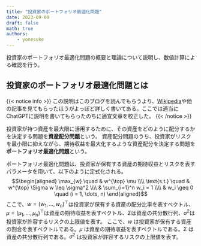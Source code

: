 ```yaml
---
title: "投資家のポートフォリオ最適化問題"
date: 2023-09-09
draft: false
math: true
authors:
    - yonesuke
---
```


投資家のポートフォリオ最適化問題の概要と理論について説明し、数値計算による確認を行う。

## 投資家のポートフォリオ最適化問題とは
{{< notice info >}}
この説明はこのブログを読んでもらうより、[Wikipedia](https://ja.wikipedia.org/wiki/%E7%8F%BE%E4%BB%A3%E3%83%9D%E3%83%BC%E3%83%88%E3%83%95%E3%82%A9%E3%83%AA%E3%82%AA%E7%90%86%E8%AB%96)や他の記事を見てもらったほうがよっぽど詳しく書いてある。ここでは適当にChatGPTに説明を書いてもらったのちに適宜文章を校正した。
{{< /notice >}}

投資家が持つ資産を最大限に活用するために、その資産をどのように配分するかを決定する問題を**資産配分問題**という。
資産配分問題のうち、投資家がリスクを最小限に抑えながら、期待収益を最大化するような資産配分を決定する問題を**ポートフォリオ最適化問題**という。

ポートフォリオ最適化問題は、投資家が保有する資産の期待収益とリスクを表すパラメータを用いて、以下のように定式化される。
$$\begin{aligned}
\max_{w} \quad & w^{\top} \mu \\\\
\text{s.t.} \quad & w^{\top} \Sigma w \leq \sigma^2 \\\\
& \sum_{i=1}^n w_i = 1 \\\\
& w_i \geq 0 \quad (i = 1, \dots, n)
\end{aligned}$$
ここで、$w = (w_1, \dots, w_n)^{\top}$は投資家が保有する資産の配分比率を表すベクトル、$\mu = (\mu_1, \dots, \mu_n)^{\top}$は資産の期待収益を表すベクトル、$\Sigma$は資産の共分散行列、$\sigma^2$は投資家が許容するリスクの上限値を表す。
ここで、$w$ は投資家が保有する資産の割合を表すベクトルである。$\mu$ は資産の期待収益を表すベクトルである。$\Sigma$ は資産の共分散行列である。$\sigma^2$ は投資家が許容するリスクの上限値を表す。